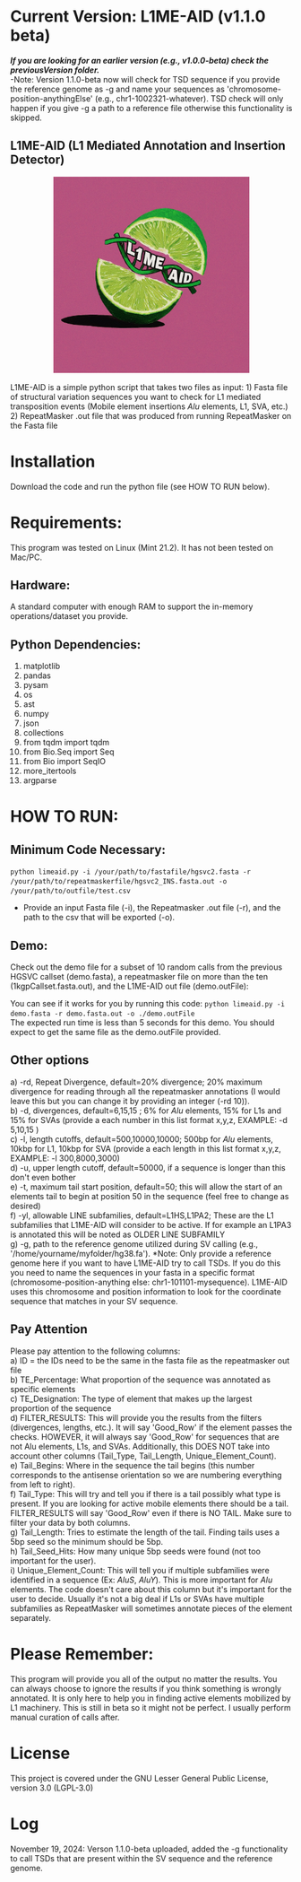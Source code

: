 # Current Version: L1ME-AID (v1.1.0 beta)
***If you are looking for an earlier version (e.g., v1.0.0-beta) check the previousVersion folder.*** </br>
-Note: Version 1.1.0-beta now will check for TSD sequence if you provide the reference genome as -g and name your sequences as 'chromosome-position-anythingElse' (e.g., chr1-1002321-whatever). TSD check will only happen if you give -g a path to a reference file otherwise this functionality is skipped.

## L1ME-AID (L1 Mediated Annotation and Insertion Detector)
<p align="center">
<img src="limeaid.jpeg?raw=true" width="350" height="350">
</p>
L1ME-AID is a simple python script that takes two files as input:
  1) Fasta file of structural variation sequences you want to check for L1 mediated transposition events (Mobile element insertions <i>Alu</i> elements, L1, SVA, etc.)
  2) RepeatMasker .out file that was produced from running RepeatMasker on the Fasta file

# Installation
Download the code and run the python file (see HOW TO RUN below).

# Requirements:
This program was tested on Linux (Mint 21.2). It has not been tested on Mac/PC.

## Hardware:
A standard computer with enough RAM to support the in-memory operations/dataset you provide.

## Python Dependencies:
  1) matplotlib
  2) pandas
  3) pysam
  4) os
  5) ast
  6) numpy
  7) json
  8) collections
  9) from tqdm import tqdm
  10) from Bio.Seq import Seq
  11) from Bio import SeqIO
  12) more_itertools 
  13) argparse

# HOW TO RUN:

## Minimum Code Necessary:
`python limeaid.py -i /your/path/to/fastafile/hgsvc2.fasta -r /your/path/to/repeatmaskerfile/hgsvc2_INS.fasta.out -o /your/path/to/outfile/test.csv`
- Provide an input Fasta file (-i), the Repeatmasker .out file (-r), and the path to the csv that will be exported (-o).

## Demo:
Check out the demo file for a subset of 10 random calls from the previous HGSVC callset (demo.fasta), a repeatmasker file on more than the ten (1kgpCallset.fasta.out), and the L1ME-AID out file (demo.outFile):</br>

You can see if it works for you by running this code: `python limeaid.py -i demo.fasta -r demo.fasta.out -o ./demo.outFile`</br>
The expected run time is less than 5 seconds for this demo. You should expect to get the same file as the demo.outFile provided. 

## Other options

  a) -rd, Repeat Divergence, default=20% divergence; 20% maximum divergence for reading through all the repeatmasker annotations (I would leave this but you can change it by providing an integer (-rd 10)). <br>
  b) -d, divergences, default=6,15,15 ; 6% for <i>Alu</i> elements, 15% for L1s and 15% for SVAs (provide a each number in this list format x,y,z, EXAMPLE: -d 5,10,15 )<br>
  c) -l, length cutoffs, default=500,10000,10000; 500bp for <i>Alu</i> elements, 10kbp for L1, 10kbp for SVA (provide a each length in this list format x,y,z, EXAMPLE: -l 300,8000,3000) <br>
  d) -u, upper length cutoff, default=50000, if a sequence is longer than this don't even bother<br>
  e) -t, maximum tail start position, default=50; this will allow the start of an elements tail to begin at position 50 in the sequence (feel free to change as desired)<br>
  f) -yl, allowable LINE subfamilies, default=L1HS,L1PA2; These are the L1 subfamilies that L1ME-AID will consider to be active. If for example an L1PA3 is annotated this will be noted as OLDER LINE SUBFAMILY<br>
  g) -g, path to the reference genome utilized during SV calling (e.g., '/home/yourname/myfolder/hg38.fa'). *Note: Only provide a reference genome here if you want to have L1ME-AID try to call TSDs. If you do this you need to name the sequences in your fasta in a specific format (chromosome-position-anything else: chr1-101101-mysequence). L1ME-AID uses this chromosome and position information to look for the coordinate sequence that matches in your SV sequence. 

## Pay Attention
Please pay attention to the following columns:<br>
  a) ID = the IDs need to be the same in the fasta file as the repeatmasker out file<br>
  b) TE_Percentage: What proportion of the sequence was annotated as specific elements<br>
  c) TE_Designation: The type of element that makes up the largest proportion of the sequence<br>
  d) FILTER_RESULTS: This will provide you the results from the filters (divergences, lengths, etc.). It will say 'Good_Row' if the element passes the checks. HOWEVER, it will always say 'Good_Row' for sequences that are not Alu elements, L1s, and SVAs. Additionally, this DOES NOT take into account other columns (Tail_Type, Tail_Length, Unique_Element_Count).<br>
  e) Tail_Begins: Where in the sequence the tail begins (this number corresponds to the antisense orientation so we are numbering everything from left to right).<br>
  f) Tail_Type: This will try and tell you if there is a tail possibly what type is present. If you are looking for active mobile elements there should be a tail. FILTER_RESULTS will say 'Good_Row' even if there is NO TAIL. Make sure to filter your data by both columns.<br>
  g) Tail_Length: Tries to estimate the length of the tail. Finding tails uses a 5bp seed so the minimum should be 5bp.<br>
  h) Tail_Seed_Hits: How many unique 5bp seeds were found (not too important for the user).<br>
  i) Unique_Element_Count: This will tell you if multiple subfamilies were identified in a sequence (Ex: <i>AluS</i>, <i>AluY</i>). This is more important for <i>Alu</i> elements. The code doesn't care about this column but it's important for the user to decide. Usually it's not a big deal if L1s or SVAs have multiple subfamilies as RepeatMasker will sometimes annotate pieces of the element separately. <br>

# Please Remember:
This program will provide you all of the output no matter the results. You can always choose to ignore the results if you think something is wrongly annotated. It is only here to help you in finding active elements mobilized by L1 machinery. This is still in beta so it might not be perfect. I usually perform manual curation of calls after. 

# License
This project is covered under the GNU Lesser General Public License, version 3.0 (LGPL-3.0)

# Log
November 19, 2024: Verson 1.1.0-beta uploaded, added the -g functionality to call TSDs that are present within the SV sequence and the reference genome. 
